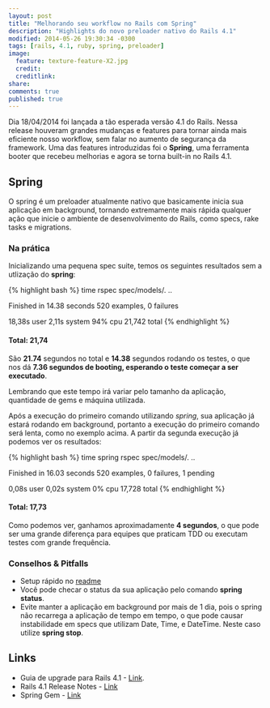```yaml
---
layout: post
title: "Melhorando seu workflow no Rails com Spring"
description: "Highlights do novo preloader nativo do Rails 4.1"
modified: 2014-05-26 19:30:34 -0300
tags: [rails, 4.1, ruby, spring, preloader]
image:
  feature: texture-feature-X2.jpg
  credit:
  creditlink:
share:
comments: true
published: true
---
```


Dia 18/04/2014 foi lançada a tão esperada versão 4.1 do Rails. Nessa release
houveram grandes mudanças e features para tornar ainda mais eficiente
nosso workflow, sem falar no aumento de segurança da framework. Uma das features
introduzidas foi o **Spring**, uma ferramenta booter que recebeu melhorias e
agora se torna built-in no Rails 4.1.

## Spring

O spring é um preloader atualmente nativo que basicamente inicia sua aplicação
em background, tornando extremamente mais rápida qualquer ação que inicie o
ambiente de desenvolvimento do Rails, como specs, rake tasks e migrations.

### Na prática

Inicializando uma pequena spec suite, temos os seguintes resultados sem a utlização do **spring**:

{% highlight bash %}
  time rspec spec/models/.
  ..

  Finished in 14.38 seconds
  520 examples, 0 failures

  18,38s user 2,11s system 94% cpu 21,742 total
{% endhighlight %}

#### Total: 21,74

São **21.74** segundos no total e **14.38** segundos rodando os testes,
o que nos dá **7.36 segundos de booting, esperando o teste começar a ser executado**.

Lembrando que este tempo irá variar pelo tamanho da aplicação, quantidade de
gems e máquina utilizada.

Após a execução do primeiro comando utilizando *spring*, sua aplicação já estará
rodando em background, portanto a execução do primeiro comando será lenta,
como no exemplo acima. A partir da segunda execução já podemos ver os resultados:

{% highlight bash %}
  time spring rspec spec/models/.
  ..

  Finished in 16.03 seconds
  520 examples, 0 failures, 1 pending

  0,08s user 0,02s system 0% cpu 17,728 total
{% endhighlight %}

#### Total: 17,73

Como podemos ver, ganhamos aproximadamente **4 segundos**, o que pode ser uma
grande diferença para equipes que praticam TDD ou executam testes com grande frequência.


### Conselhos & Pitfalls

- Setup rápido no [readme](https://github.com/rails/spring/blob/master/README.md)
- Você pode checar o status da sua aplicação pelo comando **spring status**.
- Evite manter a aplicação em background por mais de 1 dia, pois o spring
não recarrega a aplicação de tempo em tempo, o que pode causar instabilidade em
specs que utilizam Date, Time, e DateTime. Neste caso utilize **spring stop**.


## Links

- Guia de upgrade para Rails 4.1 - [Link](http://edgeguides.rubyonrails.org/upgrading_ruby_on_rails.html#upgrading-from-rails-4-0-to-rails-4-1).
- Rails 4.1 Release Notes - [Link](http://edgeguides.rubyonrails.org/4_1_release_notes.html)
- Spring Gem - [Link](https://github.com/rails/spring/)



